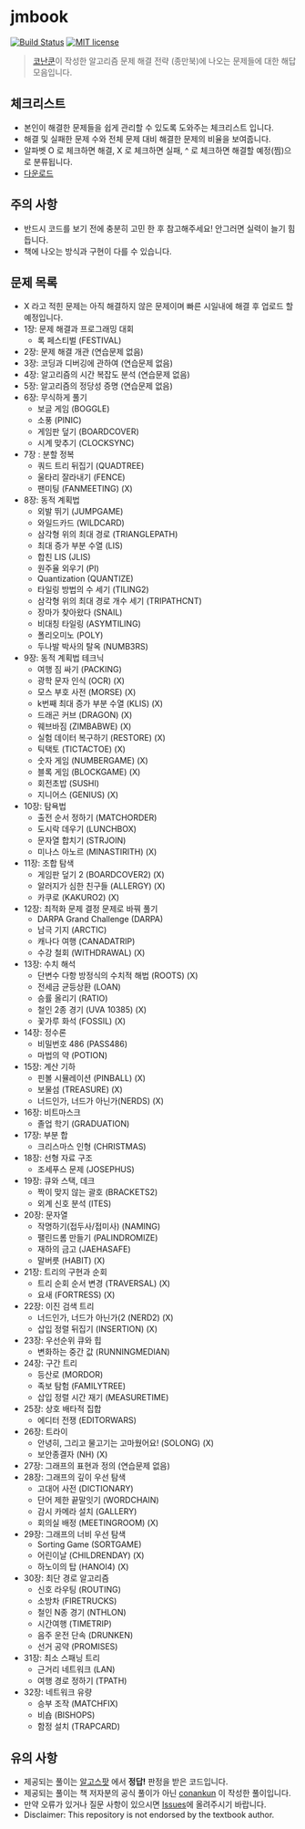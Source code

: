 # jmbook
[![Build Status](https://travis-ci.org/conankun/jmbook.svg?branch=master)](https://travis-ci.org/conankun/jmbook)
[![MIT license](https://img.shields.io/badge/License-MIT-blue.svg)](https://lbesson.mit-license.org/)
> [코난쿤](https://conankun.github.io/)이 작성한 알고리즘 문제 해결 전략 (종만북)에 나오는 문제들에 대한 해답 모음입니다.

## 체크리스트
- 본인이 해결한 문제들을 쉽게 관리할 수 있도록 도와주는 체크리스트 입니다.
- 해결 및 실패한 문제 수와 전체 문제 대비 해결한 문제의 비율을 보여줍니다.
- 알파벳 O 로 체크하면 해결, X 로 체크하면 실패, ^ 로 체크하면 해결할 예정(찜)으로 분류됩니다.
- [다운로드](https://github.com/conankun/jmbook/blob/master/체크리스트/체크리스트.xlsx)

## 주의 사항
- 반드시 코드를 보기 전에 충분히 고민 한 후 참고해주세요! 안그러면 실력이 늘기 힘듭니다.
- 책에 나오는 방식과 구현이 다를 수 있습니다.

## 문제 목록
- X 라고 적힌 문제는 아직 해결하지 않은 문제이며 빠른 시일내에 해결 후 업로드 할 예정입니다.
- 1장: 문제 해결과 프로그래밍 대회
  - 록 페스티벌 (FESTIVAL)
- 2장: 문제 해결 개관 (연습문제 없음)
- 3장: 코딩과 디버깅에 관하여 (연습문제 없음)
- 4장: 알고리즘의 시간 복잡도 분석 (연습문제 없음)
- 5장: 알고리즘의 정당성 증명 (연습문제 없음)
- 6장: 무식하게 풀기
  - 보글 게임 (BOGGLE)
  - 소풍 (PINIC)
  - 게임판 덮기 (BOARDCOVER)
  - 시계 맞추기 (CLOCKSYNC)
- 7장 : 분할 정복
  - 쿼드 트리 뒤집기 (QUADTREE)
  - 울타리 잘라내기 (FENCE)
  - 팬미팅 (FANMEETING) (X)
- 8장: 동적 계획법
  - 외발 뛰기 (JUMPGAME)
  - 와일드카드 (WILDCARD)
  - 삼각형 위의 최대 경로 (TRIANGLEPATH)
  - 최대 증가 부분 수열 (LIS)
  - 합친 LIS (JLIS)
  - 원주율 외우기 (PI)
  - Quantization (QUANTIZE)
  - 타일링 방법의 수 세기 (TILING2)
  - 삼각형 위의 최대 경로 개수 세기 (TRIPATHCNT)
  - 장마가 찾아왔다 (SNAIL)
  - 비대칭 타일링 (ASYMTILING)
  - 폴리오미노 (POLY)
  - 두나발 박사의 탈옥 (NUMB3RS)
- 9장: 동적 계획법 테크닉
  - 여행 짐 싸기 (PACKING)
  - 광학 문자 인식 (OCR) (X)
  - 모스 부호 사전 (MORSE) (X)
  - k번째 최대 증가 부분 수열 (KLIS) (X)
  - 드래곤 커브 (DRAGON) (X)
  - 웨브바짐 (ZIMBABWE) (X)
  - 실험 데이터 복구하기 (RESTORE) (X)
  - 틱택토 (TICTACTOE) (X)
  - 숫자 게임 (NUMBERGAME) (X)
  - 블록 게임 (BLOCKGAME) (X)
  - 회전초밥 (SUSHI)
  - 지니어스 (GENIUS) (X)
- 10장: 탐욕법
  - 출전 순서 정하기 (MATCHORDER)
  - 도시락 데우기 (LUNCHBOX)
  - 문자열 합치기 (STRJOIN)
  - 미나스 아노르 (MINASTIRITH) (X)
- 11장: 조합 탐색
  - 게임판 덮기 2 (BOARDCOVER2) (X)
  - 알러지가 심한 친구들 (ALLERGY) (X)
  - 카쿠로 (KAKURO2) (X)
- 12장: 최적화 문제 결정 문제로 바꿔 풀기
  - DARPA Grand Challenge (DARPA)
  - 남극 기지 (ARCTIC)
  - 캐나다 여행 (CANADATRIP)
  - 수강 철회 (WITHDRAWAL) (X)
- 13장: 수치 해석
  - 단변수 다항 방정식의 수치적 해법 (ROOTS) (X)
  - 전세금 균등상환 (LOAN)
  - 승률 올리기 (RATIO)
  - 철인 2종 경기 (UVA 10385) (X)
  - 꽃가루 화석 (FOSSIL) (X)
- 14장: 정수론
  - 비밀번호 486 (PASS486)
  - 마법의 약 (POTION)
- 15장: 계산 기하
  - 핀볼 시뮬레이션 (PINBALL) (X)
  - 보물섬 (TREASURE) (X)
  - 너드인가, 너드가 아닌가(NERDS) (X)
- 16장: 비트마스크
  - 졸업 학기 (GRADUATION)
- 17장: 부분 합
  - 크리스마스 인형 (CHRISTMAS)
- 18장: 선형 자료 구조
  - 조세푸스 문제 (JOSEPHUS)
- 19장: 큐와 스택, 데크
  - 짝이 맞지 않는 괄호 (BRACKETS2)
  - 외계 신호 분석 (ITES)
- 20장: 문자열
  - 작명하기(접두사/접미사) (NAMING)
  - 팰린드롬 만들기 (PALINDROMIZE)
  - 재하의 금고 (JAEHASAFE)
  - 말버릇 (HABIT) (X)
- 21장: 트리의 구현과 순회
  - 트리 순회 순서 변경 (TRAVERSAL) (X)
  - 요새 (FORTRESS) (X)
- 22장: 이진 검색 트리
  - 너드인가, 너드가 아닌가(2 (NERD2) (X)
  - 삽입 정렬 뒤집기 (INSERTION) (X)
- 23장: 우선순위 큐와 힙
  - 변화하는 중간 값 (RUNNINGMEDIAN)
- 24장: 구간 트리
  - 등산로 (MORDOR)
  - 족보 탐험 (FAMILYTREE)
  - 삽입 정렬 시간 재기 (MEASURETIME)
- 25장: 상호 배타적 집합
  - 에디터 전쟁 (EDITORWARS)
- 26장: 트라이
  - 안녕히, 그리고 물고기는 고마웠어요! (SOLONG) (X)
  - 보안종결자 (NH) (X)
- 27장: 그래프의 표현과 정의 (연습문제 없음)
- 28장: 그래프의 깊이 우선 탐색
  - 고대어 사전 (DICTIONARY)
  - 단어 제한 끝말잇기 (WORDCHAIN)
  - 감시 카메라 설치 (GALLERY)
  - 회의실 배정 (MEETINGROOM) (X)
- 29장: 그래프의 너비 우선 탐색
  - Sorting Game (SORTGAME)
  - 어린이날 (CHILDRENDAY) (X)
  - 하노이의 탑 (HANOI4) (X)
- 30장: 최단 경로 알고리즘
  - 신호 라우팅 (ROUTING)
  - 소방차 (FIRETRUCKS)
  - 철인 N종 경기 (NTHLON)
  - 시간여행 (TIMETRIP)
  - 음주 운전 단속 (DRUNKEN)
  - 선거 공약 (PROMISES)
- 31장: 최소 스패닝 트리
  - 근거리 네트워크 (LAN)
  - 여행 경로 정하기 (TPATH)
- 32장: 네트워크 유량
  - 승부 조작 (MATCHFIX)
  - 비숍 (BISHOPS)
  - 함정 설치 (TRAPCARD)

## 유의 사항
* 제공되는 풀이는 [알고스팟](https://algospot.com/) 에서 **정답!** 판정을 받은 코드입니다.
* 제공되는 풀이는 책 저자분의 공식 풀이가 아닌 [conankun](mailto:conankunioi@gmail.com) 이 작성한 풀이입니다.
* 만약 오류가 있거나 질문 사항이 있으시면 [Issues](https://github.com/conankun/jmbook/issues)에 올려주시기 바랍니다.
* Disclaimer: This repository is not endorsed by the textbook author.
